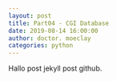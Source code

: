```yaml
---
layout: post
title: Part04 - CGI Database
date: 2019-08-14 16:00:00
author: doctor. moeclay
categories: python
---
```



Hallo post jekyll post github.
